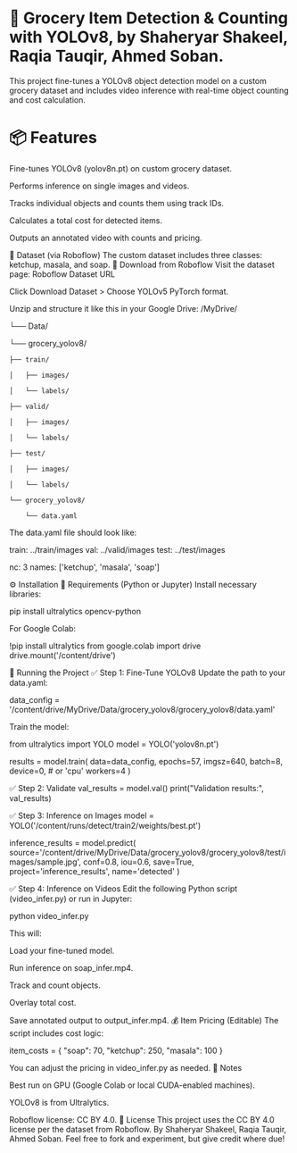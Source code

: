 # 🛒 Grocery Item Detection & Counting with YOLOv8, by Shaheryar Shakeel, Raqia Tauqir, Ahmed Soban.
This project fine-tunes a YOLOv8 object detection model on a custom grocery dataset and includes video inference with real-time object counting and cost calculation.

# 📦 Features
Fine-tunes YOLOv8 (yolov8n.pt) on custom grocery dataset.

Performs inference on single images and videos.

Tracks individual objects and counts them using track IDs.

Calculates a total cost for detected items.

Outputs an annotated video with counts and pricing.

📂 Dataset (via Roboflow)
The custom dataset includes three classes: ketchup, masala, and soap.
🔽 Download from Roboflow
Visit the dataset page:
Roboflow Dataset URL

Click Download Dataset > Choose YOLOv5 PyTorch format.

Unzip and structure it like this in your Google Drive:
/MyDrive/

└── Data/

└── grocery_yolov8/

    ├── train/
    
    │   ├── images/
    
    │   └── labels/
    
    ├── valid/
    
    │   ├── images/
    
    │   └── labels/
    
    ├── test/
    
    │   ├── images/
    
    │   └── labels/
    
    └── grocery_yolov8/
    
        └── data.yaml
The data.yaml file should look like:

train: ../train/images val: ../valid/images test: ../test/images

nc: 3 names: ['ketchup', 'masala', 'soap']

⚙️ Installation
📒 Requirements (Python or Jupyter)
Install necessary libraries:

pip install ultralytics opencv-python

For Google Colab:

!pip install ultralytics from google.colab import drive drive.mount('/content/drive')

🚀 Running the Project
✅ Step 1: Fine-Tune YOLOv8
Update the path to your data.yaml:

data_config = '/content/drive/MyDrive/Data/grocery_yolov8/grocery_yolov8/data.yaml'

Train the model:

from ultralytics import YOLO model = YOLO('yolov8n.pt')

results = model.train( data=data_config, epochs=57, imgsz=640, batch=8, device=0, # or 'cpu' workers=4 )

✅ Step 2: Validate
val_results = model.val() print("Validation results:", val_results)

✅ Step 3: Inference on Images
model = YOLO('/content/runs/detect/train2/weights/best.pt')

inference_results = model.predict( source='/content/drive/MyDrive/Data/grocery_yolov8/grocery_yolov8/test/images/sample.jpg', conf=0.8, iou=0.6, save=True, project='inference_results', name='detected' )

✅ Step 4: Inference on Videos
Edit the following Python script (video_infer.py) or run in Jupyter:

python video_infer.py

This will:

Load your fine-tuned model.

Run inference on soap_infer.mp4.

Track and count objects.

Overlay total cost.

Save annotated output to output_infer.mp4.
💰 Item Pricing (Editable)
The script includes cost logic:

item_costs = { "soap": 70, "ketchup": 250, "masala": 100 }

You can adjust the pricing in video_infer.py as needed. 🧪 Notes

Best run on GPU (Google Colab or local CUDA-enabled machines).

YOLOv8 is from Ultralytics.

Roboflow license: CC BY 4.0.
📜 License
This project uses the CC BY 4.0 license per the dataset from Roboflow. By Shaheryar Shakeel, Raqia Tauqir, Ahmed Soban. Feel free to fork and experiment, but give credit where due!
